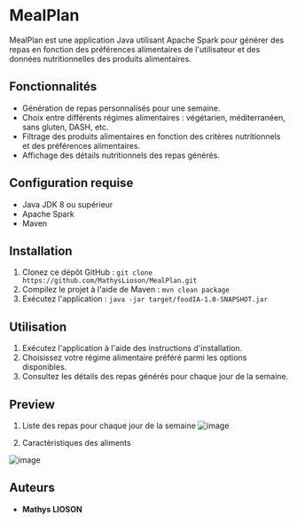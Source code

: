# MealPlan  

MealPlan est une application Java utilisant Apache Spark pour générer des repas en fonction des préférences alimentaires de l'utilisateur et des données nutritionnelles des produits alimentaires.

## Fonctionnalités

- Génération de repas personnalisés pour une semaine.
- Choix entre différents régimes alimentaires : végétarien, méditerranéen, sans gluten, DASH, etc.
- Filtrage des produits alimentaires en fonction des critères nutritionnels et des préférences alimentaires.
- Affichage des détails nutritionnels des repas générés.

## Configuration requise

- Java JDK 8 ou supérieur
- Apache Spark
- Maven

## Installation

1. Clonez ce dépôt GitHub : `git clone https://github.com/MathysLioson/MealPlan.git`
2. Compilez le projet à l'aide de Maven : `mvn clean package`
3. Exécutez l'application : `java -jar target/foodIA-1.0-SNAPSHOT.jar`

## Utilisation

1. Exécutez l'application à l'aide des instructions d'installation.
2. Choisissez votre régime alimentaire préféré parmi les options disponibles.
3. Consultez les détails des repas générés pour chaque jour de la semaine.

## Preview

1. Liste des repas pour chaque jour de la semaine
![image](https://github.com/MathysLioson/MealPlan/assets/77407012/2502e50c-f984-4002-b733-6bbe2afea805)

2. Caractèristiques des aliments

![image](https://github.com/MathysLioson/MealPlan/assets/77407012/1e1c5e26-adfc-44b4-bab8-455f717ce3ca)


## Auteurs

- **Mathys LIOSON**

